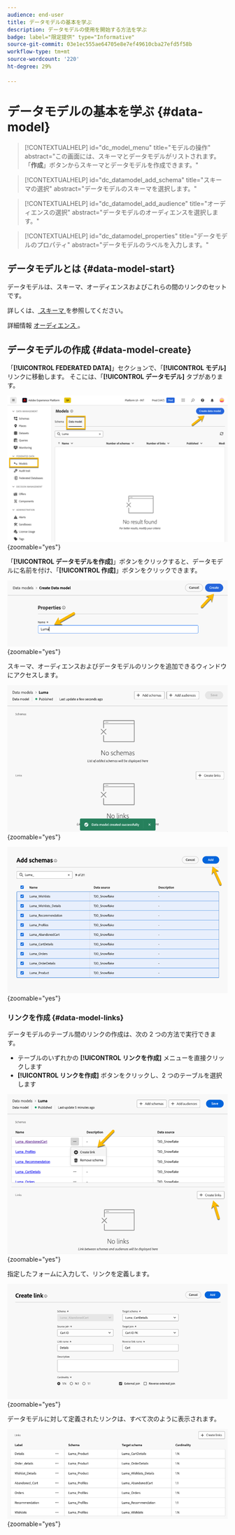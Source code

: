 ```yaml
---
audience: end-user
title: データモデルの基本を学ぶ
description: データモデルの使用を開始する方法を学ぶ
badge: label="限定提供" type="Informative"
source-git-commit: 03e1ec555ae64705e8e7ef49610cba27efd5f58b
workflow-type: tm+mt
source-wordcount: '220'
ht-degree: 29%

---
```


# データモデルの基本を学ぶ {#data-model}


>[!CONTEXTUALHELP]
>id="dc_model_menu"
>title="モデルの操作"
>abstract="この画面には、スキーマとデータモデルがリストされます。 「**作成**」ボタンからスキーマとデータモデルを作成できます。"

>[!CONTEXTUALHELP]
>id="dc_datamodel_add_schema"
>title="スキーマの選択"
>abstract="データモデルのスキーマを選択します。"


>[!CONTEXTUALHELP]
>id="dc_datamodel_add_audience"
>title="オーディエンスの選択"
>abstract="データモデルのオーディエンスを選択します。"

>[!CONTEXTUALHELP]
>id="dc_datamodel_properties"
>title="データモデルのプロパティ"
>abstract="データモデルのラベルを入力します。"


## データモデルとは {#data-model-start}

データモデルは、スキーマ、オーディエンスおよびこれらの間のリンクのセットです。

詳しくは、[ スキーマ ](../customer/schemas.md#schema-start) を参照してください。

詳細情報 [ オーディエンス ](../start/audiences.md)。

## データモデルの作成 {#data-model-create}

「**[!UICONTROL FEDERATED DATA]**」セクションで、「**[!UICONTROL モデル]** リンクに移動します。 そこには、「**[!UICONTROL データモデル]** タブがあります。

![](assets/datamodel_create.png){zoomable="yes"}

「**[!UICONTROL データモデルを作成]**」ボタンをクリックすると、データモデルに名前を付け、「**[!UICONTROL 作成]**」ボタンをクリックできます。

![](assets/datamodel_name.png){zoomable="yes"}

スキーマ、オーディエンスおよびデータモデルのリンクを追加できるウィンドウにアクセスします。

![](assets/datamodel_created.png){zoomable="yes"}

![](assets/datamodel_schemas.png){zoomable="yes"}

### リンクを作成 {#data-model-links}

データモデルのテーブル間のリンクの作成は、次の 2 つの方法で実行できます。
- テーブルのいずれかの **[!UICONTROL リンクを作成]** メニューを直接クリックします
- **[!UICONTROL リンクを作成]** ボタンをクリックし、2 つのテーブルを選択します

![](assets/datamodel_createlinks.png){zoomable="yes"}

指定したフォームに入力して、リンクを定義します。

![](assets/datamodel_link.png){zoomable="yes"}

データモデルに対して定義されたリンクは、すべて次のように表示されます。

![](assets/datamodel_alllinks.png){zoomable="yes"}